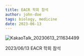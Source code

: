 ```yaml
---
title: EACR 학회 참석
author: john-doe
tags: biology, medicine
date: 2023-06-13
---
```

![KakaoTalk_20230613_211634499](https://github.com/NEXGEM/nexgem.github.io/assets/128671139/962194dd-f858-4739-974b-5a5409e125da)

2023/06/13 EACR 학회 참석
